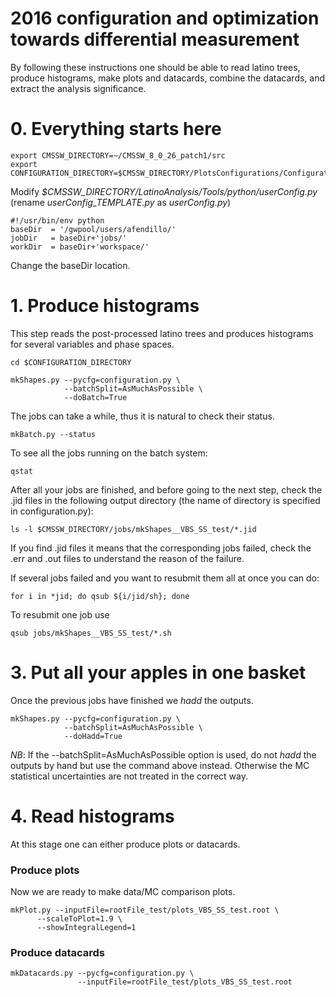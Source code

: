 2016 configuration and optimization towards differential measurement
====


By following these instructions one should be able to read latino trees, produce histograms, make plots and datacards, combine the datacards, and extract the analysis significance.


# 0. Everything starts here

```
export CMSSW_DIRECTORY=~/CMSSW_8_0_26_patch1/src
export CONFIGURATION_DIRECTORY=$CMSSW_DIRECTORY/PlotsConfigurations/Configuration/YourConfigPath

```
Modify *$CMSSW_DIRECTORY/LatinoAnalysis/Tools/python/userConfig.py* (rename *userConfig_TEMPLATE.py* as *userConfig.py*)
```
#!/usr/bin/env python
baseDir  = '/gwpool/users/afendillo/'
jobDir   = baseDir+'jobs/'
workDir  = baseDir+'workspace/'
```
Change the baseDir location.
# 1. Produce histograms

This step reads the post-processed latino trees and produces histograms for several variables and phase spaces.

    cd $CONFIGURATION_DIRECTORY

    mkShapes.py --pycfg=configuration.py \
                --batchSplit=AsMuchAsPossible \
                --doBatch=True

The jobs can take a while, thus it is natural to check their status.

    mkBatch.py --status
To see all the jobs running on the batch system:

    qstat  

After all your jobs are finished, and before going to the next step, check the .jid files in the following output directory (the name of directory is specified in configuration.py):

    ls -l $CMSSW_DIRECTORY/jobs/mkShapes__VBS_SS_test/*.jid
    
If you find .jid files it means that the corresponding jobs failed, check the .err and .out files to understand the reason of the failure.

If several jobs failed and you want to resubmit them all at once you can do:
	
	for i in *jid; do qsub ${i/jid/sh}; done
To resubmit one job use

	qsub jobs/mkShapes__VBS_SS_test/*.sh
# 3. Put all your apples in one basket

Once the previous jobs have finished we _hadd_ the outputs.

    mkShapes.py --pycfg=configuration.py \
                --batchSplit=AsMuchAsPossible \
                --doHadd=True
*NB*: If the --batchSplit=AsMuchAsPossible option is used, do not _hadd_ the outputs by hand but use the command above instead. Otherwise the MC statistical uncertainties are not treated in the correct way.


# 4. Read histograms

At this stage one can either produce plots or datacards.

### Produce plots

Now we are ready to make data/MC comparison plots.

	mkPlot.py --inputFile=rootFile_test/plots_VBS_SS_test.root \ 
		  --scaleToPlot=1.9 \
  		  --showIntegralLegend=1


### Produce datacards

    mkDatacards.py --pycfg=configuration.py \
                   --inputFile=rootFile_test/plots_VBS_SS_test.root


